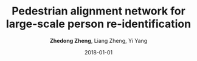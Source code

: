 ---
title: "Pedestrian alignment network for large-scale person re-identification"
collection: publications
permalink: /publication/2018-01-01-Pedestrian-alignment-network-for-large-scale-person-re-identification
date: 2018-01-01
doi: 10.1109/TCSVT.2018.2873599
venue: 'IEEE Transactions on Circuits and Systems for Video Technology (TCSVT)'
code: 'https://github.com/layumi/Pedestrian_Alignment'
author: '<strong>Zhedong Zheng</strong>,  Liang Zheng,  Yi Yang'
citation: ' Zhedong Zheng,  Liang Zheng,  Yi Yang, &quot;Pedestrian alignment network for large-scale person re-identification.&quot; IEEE Transactions on Circuits and Systems for Video Technology (TCSVT), 2018. DOI: 10.1109/TCSVT.2018.2873599'
pub_year: '2018'
---